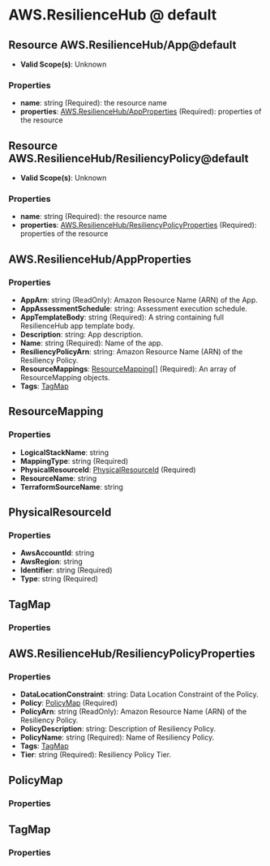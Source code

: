 # AWS.ResilienceHub @ default

## Resource AWS.ResilienceHub/App@default
* **Valid Scope(s)**: Unknown
### Properties
* **name**: string (Required): the resource name
* **properties**: [AWS.ResilienceHub/AppProperties](#awsresiliencehubappproperties) (Required): properties of the resource

## Resource AWS.ResilienceHub/ResiliencyPolicy@default
* **Valid Scope(s)**: Unknown
### Properties
* **name**: string (Required): the resource name
* **properties**: [AWS.ResilienceHub/ResiliencyPolicyProperties](#awsresiliencehubresiliencypolicyproperties) (Required): properties of the resource

## AWS.ResilienceHub/AppProperties
### Properties
* **AppArn**: string (ReadOnly): Amazon Resource Name (ARN) of the App.
* **AppAssessmentSchedule**: string: Assessment execution schedule.
* **AppTemplateBody**: string (Required): A string containing full ResilienceHub app template body.
* **Description**: string: App description.
* **Name**: string (Required): Name of the app.
* **ResiliencyPolicyArn**: string: Amazon Resource Name (ARN) of the Resiliency Policy.
* **ResourceMappings**: [ResourceMapping](#resourcemapping)[] (Required): An array of ResourceMapping objects.
* **Tags**: [TagMap](#tagmap)

## ResourceMapping
### Properties
* **LogicalStackName**: string
* **MappingType**: string (Required)
* **PhysicalResourceId**: [PhysicalResourceId](#physicalresourceid) (Required)
* **ResourceName**: string
* **TerraformSourceName**: string

## PhysicalResourceId
### Properties
* **AwsAccountId**: string
* **AwsRegion**: string
* **Identifier**: string (Required)
* **Type**: string (Required)

## TagMap
### Properties

## AWS.ResilienceHub/ResiliencyPolicyProperties
### Properties
* **DataLocationConstraint**: string: Data Location Constraint of the Policy.
* **Policy**: [PolicyMap](#policymap) (Required)
* **PolicyArn**: string (ReadOnly): Amazon Resource Name (ARN) of the Resiliency Policy.
* **PolicyDescription**: string: Description of Resiliency Policy.
* **PolicyName**: string (Required): Name of Resiliency Policy.
* **Tags**: [TagMap](#tagmap)
* **Tier**: string (Required): Resiliency Policy Tier.

## PolicyMap
### Properties

## TagMap
### Properties

